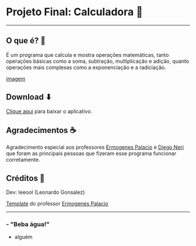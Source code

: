 # Projeto Final: Calculadora 🧮
---
## O que é? 📜
É um programa que calcula e mostra operações matemáticas, tanto operações básicas como a soma, subtração, multiplicação e adição, quanto operações mais complexas como a exponenciação e a radiciação.

[imagem](Capturar.PNG)

## Download ⬇
[Clique aqui](https://github.com/leeool/ProjetoCalculadora/raw/main/Release.zip) para baixar o aplicativo.

## Agradecimentos ☕
Agradecimento especial aos professores [Ermogenes Palacio](https://github.com/ermogenes) e [Diego Neri](https://github.com/diegoneri) que foram as principais pessoas que fizeram esse programa funcionar corretamente.

## Créditos 📎
Dev: leeool (Leonardo Gonsalez)

[Template](https://github.com/ermogenes/calculadora-2022) do professor [Ermogenes Palacio](https://github.com/ermogenes)

---
### - "Beba água!"
  - alguém
